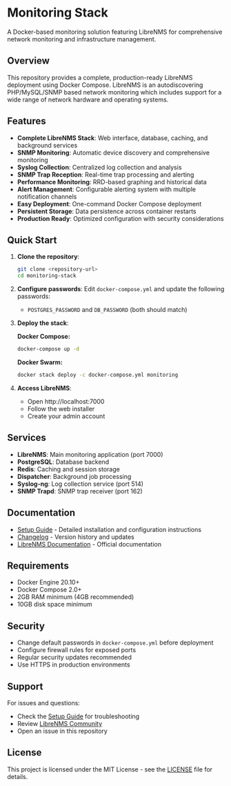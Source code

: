# Monitoring Stack

A Docker-based monitoring solution featuring LibreNMS for comprehensive network monitoring and infrastructure management.

## Overview

This repository provides a complete, production-ready LibreNMS deployment using Docker Compose. LibreNMS is an autodiscovering PHP/MySQL/SNMP based network monitoring which includes support for a wide range of network hardware and operating systems.

## Features

- **Complete LibreNMS Stack**: Web interface, database, caching, and background services
- **SNMP Monitoring**: Automatic device discovery and comprehensive monitoring
- **Syslog Collection**: Centralized log collection and analysis
- **SNMP Trap Reception**: Real-time trap processing and alerting
- **Performance Monitoring**: RRD-based graphing and historical data
- **Alert Management**: Configurable alerting system with multiple notification channels
- **Easy Deployment**: One-command Docker Compose deployment
- **Persistent Storage**: Data persistence across container restarts
- **Production Ready**: Optimized configuration with security considerations

## Quick Start

1. **Clone the repository**:
   ```bash
   git clone <repository-url>
   cd monitoring-stack
   ```

2. **Configure passwords**:
   Edit `docker-compose.yml` and update the following passwords:
   - `POSTGRES_PASSWORD` and `DB_PASSWORD` (both should match)

3. **Deploy the stack**:
   
   **Docker Compose:**
   ```bash
   docker-compose up -d
   ```
   
   **Docker Swarm:**
   ```bash
   docker stack deploy -c docker-compose.yml monitoring
   ```

4. **Access LibreNMS**:
   - Open http://localhost:7000
   - Follow the web installer
   - Create your admin account

## Services

- **LibreNMS**: Main monitoring application (port 7000)
- **PostgreSQL**: Database backend
- **Redis**: Caching and session storage
- **Dispatcher**: Background job processing
- **Syslog-ng**: Log collection service (port 514)
- **SNMP Trapd**: SNMP trap receiver (port 162)

## Documentation

- [Setup Guide](SETUP.md) - Detailed installation and configuration instructions
- [Changelog](CHANGELOG.md) - Version history and updates
- [LibreNMS Documentation](https://docs.librenms.org/) - Official documentation

## Requirements

- Docker Engine 20.10+
- Docker Compose 2.0+
- 2GB RAM minimum (4GB recommended)
- 10GB disk space minimum

## Security

- Change default passwords in `docker-compose.yml` before deployment
- Configure firewall rules for exposed ports
- Regular security updates recommended
- Use HTTPS in production environments

## Support

For issues and questions:
- Check the [Setup Guide](SETUP.md) for troubleshooting
- Review [LibreNMS Community](https://community.librenms.org/)
- Open an issue in this repository

## License

This project is licensed under the MIT License - see the [LICENSE](LICENSE) file for details.